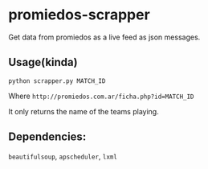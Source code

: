 # promiedos-scrapper

Get data from promiedos as a live feed as json messages.

## Usage(kinda)

```
python scrapper.py MATCH_ID
```

Where `http://promiedos.com.ar/ficha.php?id=MATCH_ID`

It only returns the name of the teams playing.

## Dependencies:

`beautifulsoup`, `apscheduler`, `lxml`